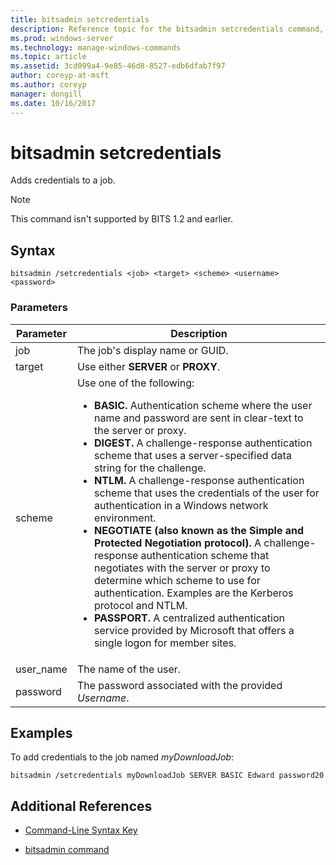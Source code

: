 ```yaml
---
title: bitsadmin setcredentials
description: Reference topic for the bitsadmin setcredentials command, which adds credentials to a job.
ms.prod: windows-server
ms.technology: manage-windows-commands
ms.topic: article
ms.assetid: 3cd099a4-9e85-46d8-8527-edb6dfab7f97
author: coreyp-at-msft
ms.author: coreyp
manager: dongill
ms.date: 10/16/2017
---
```


# bitsadmin setcredentials

Adds credentials to a job.

> [!NOTE]
> This command isn't supported by BITS 1.2 and earlier.

## Syntax

```
bitsadmin /setcredentials <job> <target> <scheme> <username> <password>
```

### Parameters

| Parameter | Description |
| -------------- | -------------- |
| job | The job's display name or GUID. |
| target | Use either **SERVER** or **PROXY**. |
| scheme | Use one of the following:<ul><li>**BASIC.** Authentication scheme where the user name and password are sent in clear-text to the server or proxy.</li><li>**DIGEST.** A challenge-response authentication scheme that uses a server-specified data string for the challenge.</li><li>**NTLM.** A challenge-response authentication scheme that uses the credentials of the user for authentication in a Windows network environment.</li><li>**NEGOTIATE (also known as the Simple and Protected Negotiation protocol).** A challenge-response authentication scheme that negotiates with the server or proxy to determine which scheme to use for authentication. Examples are the Kerberos protocol and NTLM.</li><li>**PASSPORT.** A centralized authentication service provided by Microsoft that offers a single logon for member sites.</li></ul> |
| user_name | The name of the user. |
| password | The password associated with the provided *Username*. |

## Examples

To add credentials to the job named *myDownloadJob*:

```
bitsadmin /setcredentials myDownloadJob SERVER BASIC Edward password20
```

## Additional References

- [Command-Line Syntax Key](command-line-syntax-key.md)

- [bitsadmin command](bitsadmin.md)
